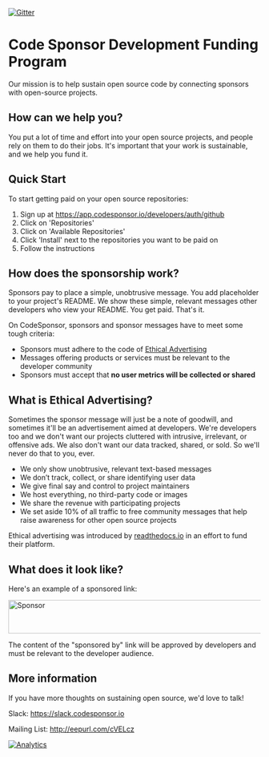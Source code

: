 [![Gitter](https://img.shields.io/gitter/room/codesponsor/dev.svg)](https://gitter.im/codesponsor-dev/Lobby)

# Code Sponsor Development Funding Program

Our mission is to help sustain open source code by connecting sponsors with open-source projects.

## How can we help you?

You put a lot of time and effort into your open source projects, and people rely on them to do their jobs. It's important that your work is sustainable, and we help you fund it.

## Quick Start

To start getting paid on your open source repositories:

1. Sign up at https://app.codesponsor.io/developers/auth/github
1. Click on 'Repositories'
1. Click on 'Available Repositories'
1. Click 'Install' next to the repositories you want to be paid on
1. Follow the instructions

## How does the sponsorship work?

Sponsors pay to place a simple, unobtrusive message. You add placeholder to your project's README. We show these simple, relevant messages other developers who view your README. You get paid. That's it.

On CodeSponsor, sponsors and sponsor messages have to meet some tough criteria:

* Sponsors must adhere to the code of [Ethical Advertising](#what-is-ethical-advertising)
* Messages offering products or services must be relevant to the developer community
* Sponsors must accept that **no user metrics will be collected or shared**

## What is Ethical Advertising?

Sometimes the sponsor message will just be a note of goodwill, and sometimes it'll be an advertisement aimed at developers. We're developers too and we don't want our projects cluttered with intrusive, irrelevant, or offensive ads. We also don't want our data tracked, shared, or sold. So we'll never do that to you, ever.

* We only show unobtrusive, relevant text-based messages
* We don’t track, collect, or share identifying user data
* We give final say and control to project maintainers
* We host everything, no third-party code or images
* We share the revenue with participating projects
* We set aside 10% of all traffic to free community messages that help raise awareness for other open source projects

Ethical advertising was introduced by [readthedocs.io](http://docs.readthedocs.io/en/latest/ethical-advertising.html) in an effort to fund their platform.

## What does it look like?

Here's an example of a sponsored link:

<a href="https://app.codesponsor.io/link/Z24Ypyn8iC1Q4i6uCwNyLW3r/codesponsor/core-values"><img src="https://app.codesponsor.io/embed/Z24Ypyn8iC1Q4i6uCwNyLW3r/codesponsor/core-values.svg" alt="Sponsor" style="width: 873px; height: 67px;"/></a>

The content of the "sponsored by" link will be approved by developers and must be relevant to the developer audience.

## More information

If you have more thoughts on sustaining open source, we'd love to talk!

Slack: https://slack.codesponsor.io

Mailing List: http://eepurl.com/cVELcz

[![Analytics](https://ga-beacon.appspot.com/UA-102162972-3/welcome-page)](https://github.com/codesponsor/dev)
